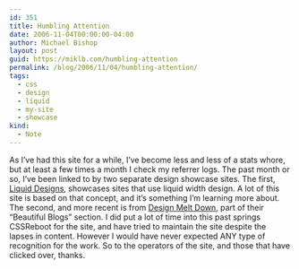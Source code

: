 ```yaml
---
id: 351
title: Humbling Attention
date: 2006-11-04T00:00:00-04:00
author: Michael Bishop
layout: post
guid: https://miklb.com/humbling-attention
permalink: /blog/2006/11/04/humbling-attention/
tags:
  - css
  - design
  - liquid
  - my-site
  - showcase
kind:
  - Note
---
```

<p>As I’ve had this site for a while, I’ve become less and less of a stats whore, but at least a few times a month I check my referrer logs.  The past month or so, I’ve been linked to by two separate design showcase sites.  The first, <a href="http://www.cssliquid.com/2006/gallery/miklb%e2%80%99s-mindless-ramblings/">Liquid Designs</a>, showcases sites that use liquid width design.  A lot of this site is based on that concept, and it’s something I’m learning more about.  The second, and more recent is from <a href="http://www.designmeltdown.com/chapters/Blogs/Part2.aspx">Design Melt Down</a>, part of their “Beautiful Blogs” section.
I did put a lot of time into this past springs CSSReboot for the site, and have tried to maintain the site despite the lapses in content.  However I would have never expected ANY type of recognition for the work.  So to the operators of the site, and those that have clicked over, thanks.</p>